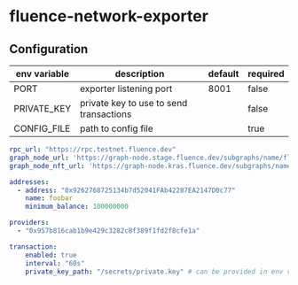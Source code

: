 # fluence-network-exporter

## Configuration

| env variable | description                             | default | required |
| ------------ | --------------------------------------- | ------- | -------- |
| PORT         | exporter listening port                 | 8001    | false    |
| PRIVATE_KEY  | private key to use to send transactions |         | false    |
| CONFIG_FILE  | path to config file                     |         | true     |

```yml
rpc_url: "https://rpc.testnet.fluence.dev"
graph_node_url: 'https://graph-node.stage.fluence.dev/subgraphs/name/fluence-deal-contracts-3d15b6b4'
graph_node_nft_url: 'https://graph-node.kras.fluence.dev/subgraphs/name/fluence-nft-marketplace-57b8e5b'

addresses:
  - address: "0x9262768725134b7d52041FAb42287EA2147D0c77"
    name: foobar
    minimum_balance: 100000000

providers:
  - "0x957b816cab1b9e429c3282c8f389f1fd2f8cfe1a"

transaction:
    enabled: true
    interval: "60s"
    private_key_path: "/secrets/private.key" # can be provided in env variable PRIVATE_KEY
```
